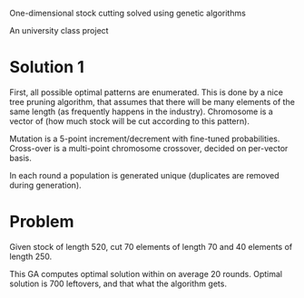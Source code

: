 One-dimensional stock cutting solved using genetic algorithms

An university class project

# Solution 1

First, all possible optimal patterns are enumerated. This is done by a nice tree pruning algorithm, that assumes that there will be many elements of the same length (as frequently happens in the industry).
Chromosome is a vector of (how much stock will be cut according to this pattern).

Mutation is a 5-point increment/decrement with fine-tuned probabilities.
Cross-over is a multi-point chromosome crossover, decided on per-vector basis.

In each round a population is generated unique (duplicates are removed during generation).

# Problem
Given stock of length 520, cut 70 elements of length 70 and 40 elements of length 250.

This GA computes optimal solution within on average 20 rounds. Optimal solution is 700 leftovers, and that what the algorithm gets.

